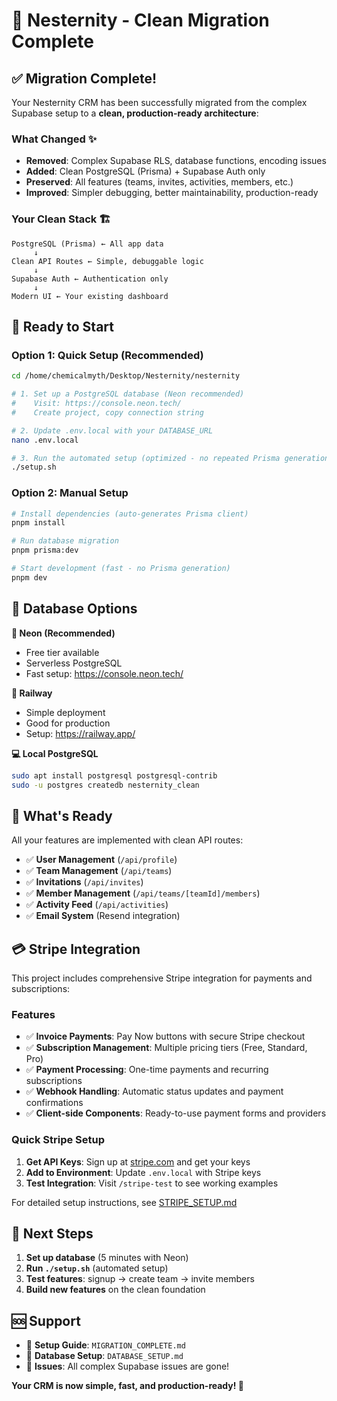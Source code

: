 # 🎉 Nesternity - Clean Migration Complete

## ✅ Migration Complete!

Your Nesternity CRM has been successfully migrated from the complex Supabase setup to a **clean, production-ready architecture**:

### What Changed ✨
- **Removed**: Complex Supabase RLS, database functions, encoding issues
- **Added**: Clean PostgreSQL (Prisma) + Supabase Auth only
- **Preserved**: All features (teams, invites, activities, members, etc.)
- **Improved**: Simpler debugging, better maintainability, production-ready

### Your Clean Stack 🏗️
```
PostgreSQL (Prisma) ← All app data
     ↓
Clean API Routes ← Simple, debuggable logic  
     ↓
Supabase Auth ← Authentication only
     ↓
Modern UI ← Your existing dashboard
```

## 🚀 Ready to Start

### Option 1: Quick Setup (Recommended)
```bash
cd /home/chemicalmyth/Desktop/Nesternity/nesternity

# 1. Set up a PostgreSQL database (Neon recommended)
#    Visit: https://console.neon.tech/
#    Create project, copy connection string

# 2. Update .env.local with your DATABASE_URL
nano .env.local

# 3. Run the automated setup (optimized - no repeated Prisma generation)
./setup.sh
```

### Option 2: Manual Setup
```bash
# Install dependencies (auto-generates Prisma client)
pnpm install

# Run database migration  
pnpm prisma:dev

# Start development (fast - no Prisma generation)
pnpm dev
```

## 🔧 Database Options

**🌟 Neon (Recommended)**
- Free tier available
- Serverless PostgreSQL
- Fast setup: https://console.neon.tech/

**🚂 Railway**  
- Simple deployment
- Good for production
- Setup: https://railway.app/

**💻 Local PostgreSQL**
```bash
sudo apt install postgresql postgresql-contrib
sudo -u postgres createdb nesternity_clean
```

## 📁 What's Ready

All your features are implemented with clean API routes:

- ✅ **User Management** (`/api/profile`)
- ✅ **Team Management** (`/api/teams`) 
- ✅ **Invitations** (`/api/invites`)
- ✅ **Member Management** (`/api/teams/[teamId]/members`)
- ✅ **Activity Feed** (`/api/activities`)
- ✅ **Email System** (Resend integration)

## 💳 Stripe Integration

This project includes comprehensive Stripe integration for payments and subscriptions:

### Features
- ✅ **Invoice Payments**: Pay Now buttons with secure Stripe checkout
- ✅ **Subscription Management**: Multiple pricing tiers (Free, Standard, Pro)
- ✅ **Payment Processing**: One-time payments and recurring subscriptions
- ✅ **Webhook Handling**: Automatic status updates and payment confirmations
- ✅ **Client-side Components**: Ready-to-use payment forms and providers

### Quick Stripe Setup
1. **Get API Keys**: Sign up at [stripe.com](https://stripe.com) and get your keys
2. **Add to Environment**: Update `.env.local` with Stripe keys
3. **Test Integration**: Visit `/stripe-test` to see working examples

For detailed setup instructions, see [STRIPE_SETUP.md](./STRIPE_SETUP.md)

## 🎯 Next Steps

1. **Set up database** (5 minutes with Neon)
2. **Run `./setup.sh`** (automated setup)
3. **Test features**: signup → create team → invite members
4. **Build new features** on the clean foundation

## 🆘 Support

- 📖 **Setup Guide**: `MIGRATION_COMPLETE.md`
- 🔧 **Database Setup**: `DATABASE_SETUP.md`  
- 🤝 **Issues**: All complex Supabase issues are gone!

**Your CRM is now simple, fast, and production-ready! 🚀**
